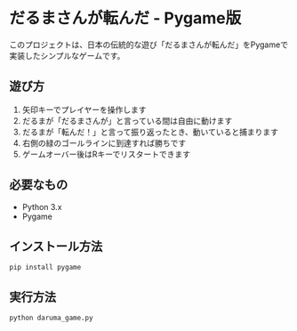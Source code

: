# だるまさんが転んだ - Pygame版

このプロジェクトは、日本の伝統的な遊び「だるまさんが転んだ」をPygameで実装したシンプルなゲームです。

## 遊び方

1. 矢印キーでプレイヤーを操作します
2. だるまが「だるまさんが」と言っている間は自由に動けます
3. だるまが「転んだ！」と言って振り返ったとき、動いていると捕まります
4. 右側の緑のゴールラインに到達すれば勝ちです
5. ゲームオーバー後はRキーでリスタートできます

## 必要なもの

- Python 3.x
- Pygame

## インストール方法

```
pip install pygame
```

## 実行方法

```
python daruma_game.py
```

